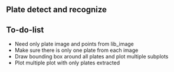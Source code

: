## Plate detect and recognize

## To-do-list

- Need only plate image and points from lib_image
- Make sure there is only one plate from each image
- Draw bounding box around all plates and plot multiple subplots
- Plot multiple plot with only plates extracted

